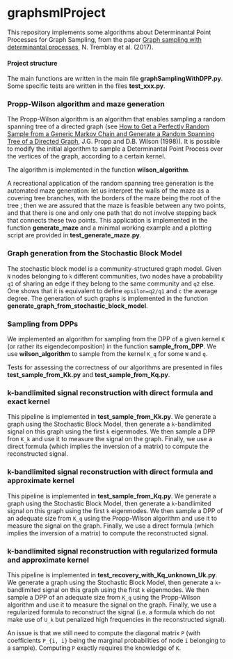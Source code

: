 # graphsmlProject

This repository implements some algorithms about Determinantal Point Processes for Graph Sampling, from the paper [Graph sampling with determinantal processes](https://arxiv.org/abs/1703.01594), N. Tremblay et al. (2017).


#### Project structure


The main functions are written in the main file **graphSamplingWithDPP.py**. Some specific tests are written in the files **test_xxx.py**.


### Propp-Wilson algorithm and maze generation


The Propp-Wilson algorithm is an algorithm that enables sampling a random spanning tree of a directed graph (see [How to Get a Perfectly Random Sample from a Generic Markov Chain and Generate a Random Spanning Tree of a Directed Graph](https://www2.stat.duke.edu/~scs/Projects/Trees/Theory/ProppWilson1998.pdf), J.G. Propp and D.B. Wilson (1998)). It is possible to modify the initial algorithm to sample a Determinantal Point Process over the vertices of the graph, according to a certain kernel.


The algorithm is implemented in the function **wilson_algorithm**.


A recreational application of the random spanning tree generation is the automated maze generation: let us interpret the walls of the maze as a covering tree branches, with the borders of the maze being the root of the tree ; then we are assured that the maze is feasible between any two points, and that there is one and only one path that do not involve stepping back that connects these two points. This application is implemented in the function **generate_maze** and a minimal working example and a plotting script are provided in **test_generate_maze.py**.


### Graph generation from the Stochastic Block Model


The stochastic block model is a community-structured graph model. Given `N` nodes belonging to `k` different communities, two nodes have a probability `q1` of sharing an edge if they belong to the same community and `q2` else. One shows that it is equivalent to define `epsilon=q2/q1` and `c` the average degree. The generation of such graphs is implemented in the function **generate_graph_from_stochastic_block_model**.


### Sampling from DPPs


We implemented an algorithm for sampling from the DPP of a given kernel `K` (or rather its eigendecomposition) in the function **sample_from_DPP**. We use **wilson_algorithm** to sample from the kernel `K_q` for some `W` and `q`.


Tests for assessing the correctness of our algorithms are presented in files **test_sample_from_Kk.py** and **test_sample_from_Kq.py**.


### k-bandlimited signal reconstruction with direct formula and exact kernel


This pipeline is implemented in **test_sample_from_Kk.py**. We generate a graph using the Stochastic Block Model, then generate a `k`-bandlimited signal on this graph using the first `k` eigenmodes. We then sample a DPP fron `K_k` and use it to measure the signal on the graph. Finally, we use a direct formula (which implies the inversion of a matrix) to compute the reconstructed signal.


### k-bandlimited signal reconstruction with direct formula and approximate kernel


This pipeline is implemented in **test_sample_from_Kq.py**. We generate a graph using the Stochastic Block Model, then generate a `k`-bandlimited signal on this graph using the first `k` eigenmodes. We then sample a DPP of an adequate size from `K_q` using the Propp-Wilson algorithm and use it to measure the signal on the graph. Finally, we use a direct formula (which implies the inversion of a matrix) to compute the reconstructed signal.


### k-bandlimited signal reconstruction with regularized formula and approximate kernel


This pipeline is implemented in **test_recovery_with_Kq_unknown_Uk.py**. We generate a graph using the Stochastic Block Model, then generate a `k`-bandlimited signal on this graph using the first `k` eigenmodes. We then sample a DPP of an adequate size from `K_q` using the Propp-Wilson algorithm and use it to measure the signal on the graph. Finally, we use a regularized formula to reconstruct the signal (i.e. a formula which do not make use of `U_k` but penalized high frequencies in the reconstructed signal).


An issue is that we still need to compute the diagonal matrix `P` (with coefficients `P_{i, i}` being the marginal probabilities of node `i` belonging to a sample). Computing `P` exactly requires the knowledge of `K`.
